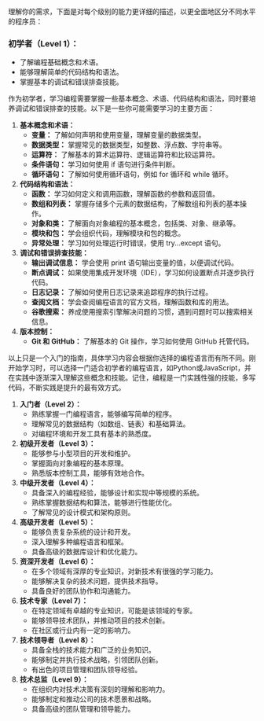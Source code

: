 
理解你的需求，下面是对每个级别的能力更详细的描述，以更全面地区分不同水平的程序员：

### 初学者（Level 1）：

- 了解编程基础概念和术语。
- 能够理解简单的代码结构和语法。
- 掌握基本的调试和错误排查技能。


作为初学者，学习编程需要掌握一些基本概念、术语、代码结构和语法，同时要培养调试和错误排查的技能。以下是一些你可能需要学习的主要方面：

1. **基本概念和术语：**
   - **变量：** 了解如何声明和使用变量，理解变量的数据类型。
   - **数据类型：** 掌握常见的数据类型，如整数、浮点数、字符串等。
   - **运算符：** 了解基本的算术运算符、逻辑运算符和比较运算符。
   - **条件语句：** 学习如何使用 if 语句进行条件判断。
   - **循环语句：** 了解如何使用循环语句，例如 for 循环和 while 循环。
2. **代码结构和语法：**
   - **函数：** 学习如何定义和调用函数，理解函数的参数和返回值。
   - **数组和列表：** 掌握存储多个元素的数据结构，了解数组和列表的基本操作。
   - **对象和类：** 了解面向对象编程的基本概念，包括类、对象、继承等。
   - **模块和包：** 学会组织代码，理解模块和包的概念。
   - **异常处理：** 学习如何处理运行时错误，使用 try...except 语句。
3. **调试和错误排查技能：**
   - **输出调试信息：** 学会使用 print 语句输出变量的值，以便调试代码。
   - **断点调试：** 如果使用集成开发环境（IDE），学习如何设置断点并逐步执行代码。
   - **日志记录：** 了解如何使用日志记录来追踪程序的执行过程。
   - **查阅文档：** 学会查阅编程语言的官方文档，理解函数和库的用法。
   - **谷歌搜索：** 养成使用搜索引擎解决问题的习惯，遇到问题时可以搜索相关信息。
4. **版本控制：**
   - **Git 和 GitHub：** 了解基本的 Git 操作，学习如何使用 GitHub 托管代码。

以上只是一个入门的指南，具体学习内容会根据你选择的编程语言而有所不同。刚开始学习时，可以选择一门适合初学者的编程语言，如Python或JavaScript，并在实践中逐渐深入理解这些概念和技能。记住，编程是一门实践性强的技能，多写代码，不断实践是提升的最有效方式。





1. **入门者（Level 2）：**
   - 熟练掌握一门编程语言，能够编写简单的程序。
   - 理解常见的数据结构（如数组、链表）和基础算法。
   - 对编程环境和开发工具有基本的熟悉度。
2. **初级开发者（Level 3）：**
   - 能够参与小型项目的开发和维护。
   - 掌握面向对象编程的基本原理。
   - 熟悉版本控制工具，能够有效地合作。
3. **中级开发者（Level 4）：**
   - 具备深入的编程经验，能够设计和实现中等规模的系统。
   - 熟练掌握数据结构和算法，能够进行性能优化。
   - 了解常见的设计模式和架构原则。
4. **高级开发者（Level 5）：**
   - 能够负责复杂系统的设计和开发。
   - 深入理解多种编程语言和框架。
   - 具备高级的数据库设计和优化能力。
5. **资深开发者（Level 6）：**
   - 在多个领域有深厚的专业知识，对新技术有很强的学习能力。
   - 能够解决复杂的技术问题，提供技术指导。
   - 具备良好的团队协作和沟通能力。
6. **技术专家（Level 7）：**
   - 在特定领域有卓越的专业知识，可能是该领域的专家。
   - 能够领导技术团队，并推动项目的技术创新。
   - 在社区或行业内有一定的影响力。
7. **技术领导者（Level 8）：**
   - 具备全栈的技术能力和广泛的业务知识。
   - 能够制定并执行技术战略，引领团队创新。
   - 有出色的项目管理和团队领导经验。
8. **技术总监（Level 9）：**
   - 在组织内对技术决策有深刻的理解和影响力。
   - 能够制定和推动公司的技术愿景和战略。
   - 具备高级的团队管理和领导能力。